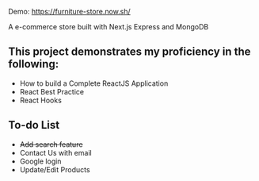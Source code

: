 Demo: https://furniture-store.now.sh/

A e-commerce store built with Next.js Express and MongoDB

## This project demonstrates my proficiency in the following:

- How to build a Complete ReactJS Application
- React Best Practice
- React Hooks

## To-do List

- <del>Add search feature</del>
- Contact Us with email
- Google login
- Update/Edit Products
